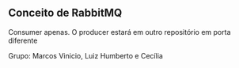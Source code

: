 ## Conceito de RabbitMQ

Consumer apenas. O producer estará em outro repositório em porta diferente

Grupo: Marcos Vinicio, Luiz Humberto e Cecília